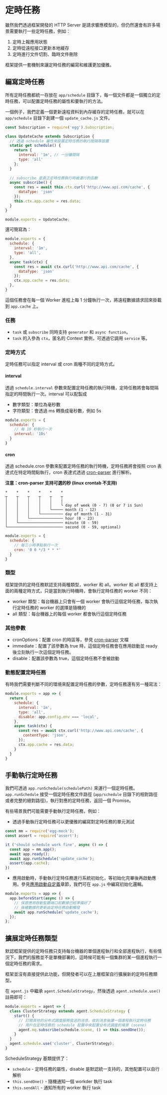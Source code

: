 # 定時任務

雖然我們透過框架開發的 HTTP Server 是請求響應模型的，但仍然還會有許多場景需要執行一些定時任務，例如：

1. 定時上報應用狀態
2. 定時從遠程接口更新本地緩存
3. 定時進行文件切割、臨時文件刪除

框架提供一套機制來讓定時任務的編寫和維護更加優雅。

## 編寫定時任務

所有定時任務都統一存放在 `app/schedule` 目錄下，每一個文件都是一個獨立的定時任務，可以配置定時任務的屬性和要執行的方法。

一個例子，我們定義一個更新遠程資料到內存緩存的定時任務，就可以在 `app/schedule` 目錄下創建一個 `update_cache.js` 文件。

```javascript
const Subscription = require('egg').Subscription;

class UpdateCache extends Subscription {
  // 透過 schedule 屬性來設置定時任務的執行間隔等設置
  static get schedule() {
    return {
      interval: '1m', // 一分鐘間隔
      type: 'all'
    };
  }
  
  // subscribe 是真正定時任務執行時被運行的函數
  async subscribe() {
    const res = await this.ctx.curl('http://www.api.com/cache', {
      dataType: 'json'
    });
    this.ctx.app.cache = res.data;
  }
}

module.exports = UpdateCache;
```

還可簡寫為：

```javascript
module.exports = {
  schedule: {
    interval: '1m',
    type: 'all',
  },
  async task(ctx) {
    const res = await ctx.curl('http://www.api.com/cache', {
      dataType: 'json'
    });
    ctx.app.cache = res.data;
  },
}
```

這個任務會在每一個 Worker 進程上每 1 分鐘執行一次，將遠程數據請求回來掛載到 `app.cache` 上。

### 任務

- `task` 或 `subscribe` 同時支持 `generator` 和 `async function`。
- `task` 的入參為 `ctx`，匿名的 Context 實例，可透過它調用 `service` 等。


### 定時方式

定時任務可以指定 interval 或 cron 兩種不同的定時方式。

#### interval

透過 `schedule.interval` 參數來配置定時任務的執行時機，定時任務將會每間隔指定的時間執行一次。interval 可以配製成

- 數字類型：單位為毫秒數
- 字符類型：會透過 ms 轉換成毫秒數，例如 5s

```javascript
module.exports = {
  schedule: {
    // 每 10 秒執行一次
    interval: '10s'
  }
}
```

#### cron

透過 schedule.cron 參數來配置定時任務的執行時機，定時任務將會按照 cron 表達式在特定時間點執行，cron 表達式透過 [cron-parser](https://github.com/harrisiirak/cron-parser) 進行解析。

**注意：cron-parser 支持可選的秒 (linux crontab 不支持)**

```
*    *    *    *    *    *
┬    ┬    ┬    ┬    ┬    ┬
│    │    │    │    │    |
│    │    │    │    │    └ day of week (0 - 7) (0 or 7 is Sun)
│    │    │    │    └───── month (1 - 12)
│    │    │    └────────── day of month (1 - 31)
│    │    └─────────────── hour (0 - 23)
│    └──────────────────── minute (0 - 59)
└───────────────────────── second (0 - 59, optional)
```

```javascript
module.exports = {
  schedule: {
    // 每三小時準點執行一次
    cron: '0 0 */3 * * *'
  }
}
```

### 類型

框架提供的定時任務默認支持兩種類型，worker 和 all。worker 和 all 都支持上面的兩種定時方式，只是當到執行時機時，會執行定時任務的 worker 不同：

- worker 類型：每台機器上只會有一個 worker 會執行這個定時任務，每次執行定時任務的 worker 的選擇是隨機的
- all 類型：每台機器上的每個 worker 都會執行這個定時任務

### 其他參數

- cronOptions：配置 cron 的時區等，參見 [cron-parser](https://github.com/harrisiirak/cron-parser#options) 文檔
- immediate：配置了該參數為 true 時，這個定時任務會在應用啟動並 ready 後立刻執行一次這個定時任務。
- disable：配置該參數為 true，這個定時任務不會被啟動

### 動態配置定時任務

有時我們需要判斷不同的環境來配置定時任務的參數，定時任務還有另一種寫法：

```javascript
module.exports = app => {
  return {
    schedule: {
      interval: '1m',
      type: 'all',
      disable: app.config.env === 'local',
    },
    async task(ctx) {
      const res = await ctx.curl('http://www.api.com/cache', {
        contentType: 'json',
      });
      ctx.app.cache = res.data;
    }
  }
}
```

## 手動執行定時任務

我們可透過 `app.runSchedule(schedulePath)` 來運行一個定時任務。`app.runSchedule` 接受一個定時任務文件路徑 (`app/schedule` 目錄下的相對路徑或者完整的絕對路徑)，執行對應的定時任務，返回一個 Promise。

有些場景我們可能需要手動執行定時任務，例如：

- 透過手動執行定時任務可以更優雅的編寫對定時任務的單元測試

```javascript
const mm = require('egg-mock');
const assert = require('assert');

it ('should schedule work fine', async () => {
  const app = mm.app();
  await app.ready();
  await app.runSchedule('update_cache');
  assert(app.cache);
})
```

- 應用啟動時，手動執行定時任務進行系統初始化，等初始化完畢後再啟動應用。參見[應用啟動自定義](https://eggjs.org/zh-cn/basics/app-start.html)章節，我們可在 `app.js` 中編寫初始化邏輯。

```javascript
module.exports = app => {
  app.beforeStart(async () => {
    // 保證應用啟動監聽端口前數據已經準備好了
    // 後續數據的更新由定時任務自動觸發
    await app.runSchedule('update_cache');
  });
};
```

## 擴展定時任務類型

默認框架提供的定時任務只支持每台機器的單個進程執行和全部進程執行，有些情況下，我們的服務並不是單機部署的，這時候可能有一個集群的某一個進程執行一個定時任務的需求。

框架並沒有直接提供此功能，但開發者可以在上層框架自行擴展新的定時任務類型。

在 `agent.js` 中繼承 `agent.ScheduleStrategy`，然後透過 `agent.schedule.use()` 註冊即可：

```javascript
module.exports = agent => {
  class ClusterStrategy extends agent.ScheduleStrategy {
    start() {
      // 訂閱其他的分布式調度服務發送的消息，收到消息後讓一個進程執行定時任務
      // 用戶在定時任務的 schedule 配置中來配置分布式調度的場景 (scene)
      agent.mq.subscribe(schedule.scene, () => this.sendOne());
    }
  }
  agent.schedule.use('cluster', ClusterStrategy);
}
```

ScheduleStrategy 基類提供了：

- `schedule` - 定時任務的屬性，disable 是默認統一支持的，其他配置可以自行解析
- `this.sendOne()` - 隨機通知一個 workder 執行 task
- `this.sendAll` - 通知所有的 worker 執行 task
